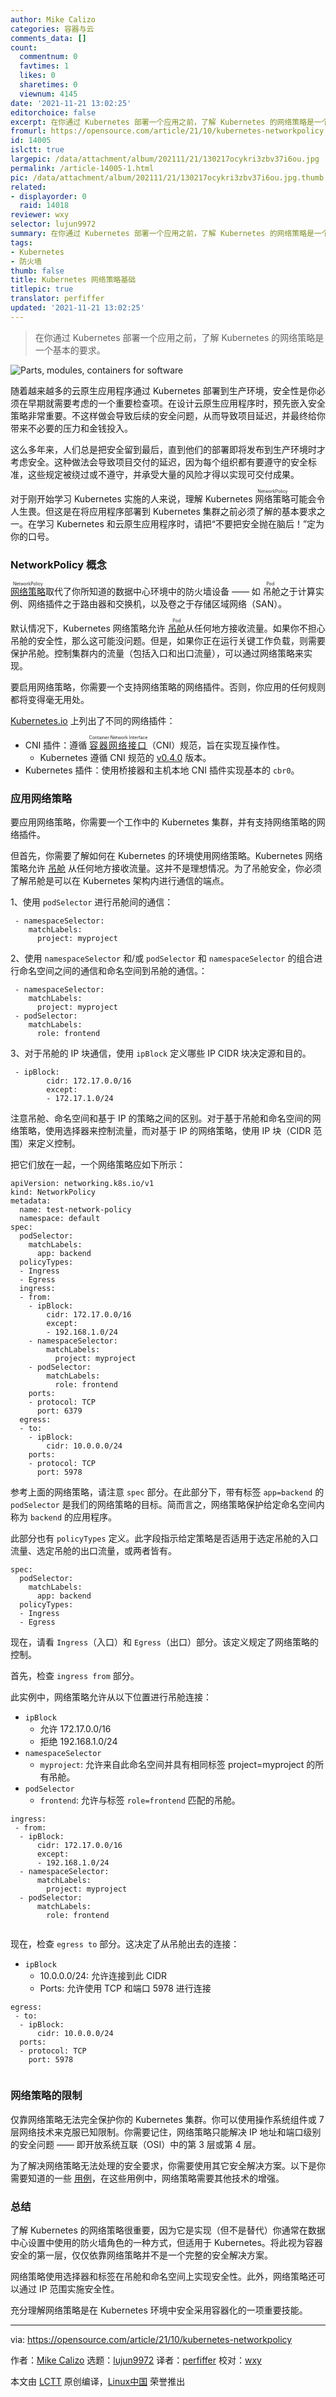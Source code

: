 ```yaml
---
author: Mike Calizo
categories: 容器与云
comments_data: []
count:
  commentnum: 0
  favtimes: 1
  likes: 0
  sharetimes: 0
  viewnum: 4145
date: '2021-11-21 13:02:25'
editorchoice: false
excerpt: 在你通过 Kubernetes 部署一个应用之前，了解 Kubernetes 的网络策略是一个基本的要求。
fromurl: https://opensource.com/article/21/10/kubernetes-networkpolicy
id: 14005
islctt: true
largepic: /data/attachment/album/202111/21/130217ocykri3zbv37i6ou.jpg
permalink: /article-14005-1.html
pic: /data/attachment/album/202111/21/130217ocykri3zbv37i6ou.jpg.thumb.jpg
related:
- displayorder: 0
  raid: 14018
reviewer: wxy
selector: lujun9972
summary: 在你通过 Kubernetes 部署一个应用之前，了解 Kubernetes 的网络策略是一个基本的要求。
tags:
- Kubernetes
- 防火墙
thumb: false
title: Kubernetes 网络策略基础
titlepic: true
translator: perfiffer
updated: '2021-11-21 13:02:25'
---
```



> 
> 在你通过 Kubernetes 部署一个应用之前，了解 Kubernetes 的网络策略是一个基本的要求。
> 
> 
> 


![](/data/attachment/album/202111/21/130217ocykri3zbv37i6ou.jpg "Parts, modules, containers for software")


随着越来越多的云原生应用程序通过 Kubernetes 部署到生产环境，安全性是你必须在早期就需要考虑的一个重要检查项。在设计云原生应用程序时，预先嵌入安全策略非常重要。不这样做会导致后续的安全问题，从而导致项目延迟，并最终给你带来不必要的压力和金钱投入。


这么多年来，人们总是把安全留到最后，直到他们的部署即将发布到生产环境时才考虑安全。这种做法会导致项目交付的延迟，因为每个组织都有要遵守的安全标准，这些规定被绕过或不遵守，并承受大量的风险才得以实现可交付成果。


对于刚开始学习 Kubernetes 实施的人来说，理解 Kubernetes <ruby> 网络策略 <rt>  NetworkPolicy </rt></ruby> 可能会令人生畏。但这是在将应用程序部署到 Kubernetes 集群之前必须了解的基本要求之一。在学习 Kubernetes 和云原生应用程序时，请把“不要把安全抛在脑后！”定为你的口号。


### NetworkPolicy 概念


<ruby> <a href="https://kubernetes.io/docs/concepts/services-networking/network-policies/">  网络策略 </a> <rt>  NetworkPolicy </rt></ruby> 取代了你所知道的数据中心环境中的防火墙设备 —— 如<ruby> 吊舱 <rt>  Pod </rt></ruby>之于计算实例、网络插件之于路由器和交换机，以及卷之于存储区域网络（SAN）。


默认情况下，Kubernetes 网络策略允许 <ruby> <a href="https://kubernetes.io/docs/concepts/workloads/pods/">  吊舱 </a> <rt>  Pod </rt></ruby> 从任何地方接收流量。如果你不担心吊舱的安全性，那么这可能没问题。但是，如果你正在运行关键工作负载，则需要保护吊舱。控制集群内的流量（包括入口和出口流量），可以通过网络策略来实现。


要启用网络策略，你需要一个支持网络策略的网络插件。否则，你应用的任何规则都将变得毫无用处。


[Kubernetes.io](https://kubernetes.io/docs/concepts/extend-kubernetes/compute-storage-net/network-plugins/) 上列出了不同的网络插件：


* CNI 插件：遵循 <ruby> <a href="https://github.com/containernetworking/cni">  容器网络接口 </a> <rt>  Container Network Interface </rt></ruby>（CNI）规范，旨在实现互操作性。
	+ Kubernetes 遵循 CNI 规范的 [v0.4.0](https://github.com/containernetworking/cni/blob/spec-v0.4.0/SPEC.md) 版本。
* Kubernetes 插件：使用桥接器和主机本地 CNI 插件实现基本的 `cbr0`。


### 应用网络策略


要应用网络策略，你需要一个工作中的 Kubernetes 集群，并有支持网络策略的网络插件。


但首先，你需要了解如何在 Kubernetes 的环境使用网络策略。Kubernetes 网络策略允许 [吊舱](https://kubernetes.io/docs/concepts/workloads/pods/) 从任何地方接收流量。这并不是理想情况。为了吊舱安全，你必须了解吊舱是可以在 Kubernetes 架构内进行通信的端点。


1、使用 `podSelector` 进行吊舱间的通信：



```
 - namespaceSelector:
    matchLabels:
      project: myproject 

```

2、使用 `namespaceSelector` 和/或 `podSelector` 和 `namespaceSelector` 的组合进行命名空间之间的通信和命名空间到吊舱的通信。：



```
 - namespaceSelector:
    matchLabels:
      project: myproject
 - podSelector:
    matchLabels:
      role: frontend 

```

3、对于吊舱的 IP 块通信，使用 `ipBlock` 定义哪些 IP CIDR 块决定源和目的。



```
 - ipBlock:
        cidr: 172.17.0.0/16
        except:
        - 172.17.1.0/24 

```

注意吊舱、命名空间和基于 IP 的策略之间的区别。对于基于吊舱和命名空间的网络策略，使用选择器来控制流量，而对基于 IP 的网络策略，使用 IP 块（CIDR 范围）来定义控制。


把它们放在一起，一个网络策略应如下所示：



```
apiVersion: networking.k8s.io/v1
kind: NetworkPolicy
metadata:
  name: test-network-policy
  namespace: default
spec:
  podSelector:
    matchLabels:
      app: backend
  policyTypes:
  - Ingress
  - Egress
  ingress:
  - from:
    - ipBlock:
        cidr: 172.17.0.0/16
        except:
        - 192.168.1.0/24
    - namespaceSelector:
        matchLabels:
          project: myproject
    - podSelector:
        matchLabels:
          role: frontend
    ports:
    - protocol: TCP
      port: 6379
  egress:
  - to:
    - ipBlock:
        cidr: 10.0.0.0/24
    ports:
    - protocol: TCP
      port: 5978

```

参考上面的网络策略，请注意 `spec` 部分。在此部分下，带有标签 `app=backend` 的 `podSelector` 是我们的网络策略的目标。简而言之，网络策略保护给定命名空间内称为 `backend` 的应用程序。


此部分也有 `policyTypes` 定义。此字段指示给定策略是否适用于选定吊舱的入口流量、选定吊舱的出口流量，或两者皆有。



```
spec:
  podSelector:
    matchLabels:
      app: backend
  policyTypes:
  - Ingress
  - Egress

```

现在，请看 `Ingress`（入口）和 `Egress`（出口）部分。该定义规定了网络策略的控制。


首先，检查 `ingress from` 部分。


此实例中，网络策略允许从以下位置进行吊舱连接：


* `ipBlock`
	+ 允许 172.17.0.0/16
	+ 拒绝 192.168.1.0/24
* `namespaceSelector`
	+ `myproject`: 允许来自此命名空间并具有相同标签 project=myproject 的所有吊舱。
* `podSelector`
	+ `frontend`: 允许与标签 `role=frontend` 匹配的吊舱。



```
ingress:
 - from:
  - ipBlock:
      cidr: 172.17.0.0/16
      except:
      - 192.168.1.0/24
  - namespaceSelector:
      matchLabels:
        project: myproject
  - podSelector:
      matchLabels:
        role: frontend


```

现在，检查 `egress to` 部分。这决定了从吊舱出去的连接：


* `ipBlock`
	+ 10.0.0.0/24: 允许连接到此 CIDR
	+ Ports: 允许使用 TCP 和端口 5978 进行连接



```
egress:
 - to:
  - ipBlock:
      cidr: 10.0.0.0/24
  ports:
  - protocol: TCP
    port: 5978


```

### 网络策略的限制


仅靠网络策略无法完全保护你的 Kubernetes 集群。你可以使用操作系统组件或 7 层网络技术来克服已知限制。你需要记住，网络策略只能解决 IP 地址和端口级别的安全问题 —— 即开放系统互联（OSI）中的第 3 层或第 4 层。


为了解决网络策略无法处理的安全要求，你需要使用其它安全解决方案。以下是你需要知道的一些 [用例](https://kubernetes.io/docs/concepts/services-networking/network-policies/#what-you-can-t-do-with-network-policies-at-least-not-yet)，在这些用例中，网络策略需要其他技术的增强。


### 总结


了解 Kubernetes 的网络策略很重要，因为它是实现（但不是替代）你通常在数据中心设置中使用的防火墙角色的一种方式，但适用于 Kubernetes。将此视为容器安全的第一层，仅仅依靠网络策略并不是一个完整的安全解决方案。


网络策略使用选择器和标签在吊舱和命名空间上实现安全性。此外，网络策略还可以通过 IP 范围实施安全性。


充分理解网络策略是在 Kubernetes 环境中安全采用容器化的一项重要技能。




---


via: <https://opensource.com/article/21/10/kubernetes-networkpolicy>


作者：[Mike Calizo](https://opensource.com/users/mcalizo) 选题：[lujun9972](https://github.com/lujun9972) 译者：[perfiffer](https://github.com/perfiffer) 校对：[wxy](https://github.com/wxy)


本文由 [LCTT](https://github.com/LCTT/TranslateProject) 原创编译，[Linux中国](https://linux.cn/) 荣誉推出